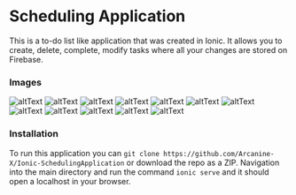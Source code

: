 # Scheduling Application

This is a to-do list like application that was created in Ionic. It allows you to create, delete, complete, modify tasks where all your
changes are stored on Firebase.


### Images
![altText](https://i.imgur.com/txpH76l.jpg)
![altText](https://i.imgur.com/5n1GUnr.jpg)
![altText](https://i.imgur.com/0A4AIgj.jpg)
![altText](https://i.imgur.com/ArtvryJ.jpg)
![altText](https://i.imgur.com/0PyENkH.jpg)
![altText](https://i.imgur.com/OaH7pgI.jpg)
![altText](https://i.imgur.com/MKoOr22.jpg)
![altText](https://i.imgur.com/QEqlskR.jpg)
![altText](https://i.imgur.com/rcReZvz.jpg)
![altText](https://i.imgur.com/E02uAcA.jpg)
![altText](https://i.imgur.com/EsDSEo8.jpg)
![altText](https://i.imgur.com/ZjwYmTW.jpg)
### Installation

To run this application you can `git clone https://github.com/Arcanine-X/Ionic-SchedulingApplication` or download the repo as a ZIP.
Navigation into the main directory and run the command `ionic serve` and it should open a localhost in your browser.
